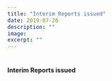 ```yaml
---
title: "Interim Reports issued"
date: 2019-07-26
description: ""
image: 
excerpt: ""
---
```


<h4><br />Interim Reports issued</h4>

